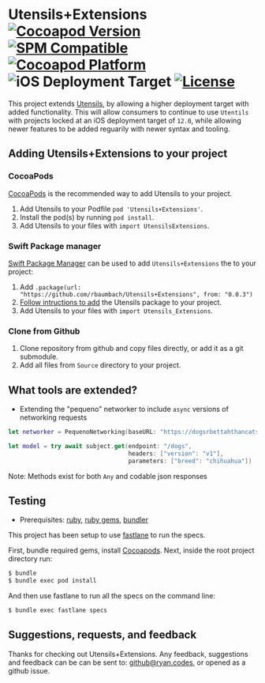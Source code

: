 # Utensils+Extensions [![Cocoapod Version](https://img.shields.io/cocoapods/v/Utensils+Extensions.svg)](https://github.com/rbaumbach/Utensils-Extensions) [![SPM Compatible](https://img.shields.io/badge/SPM-Compatible-blue)](https://swift.org/package-manager/) [![Cocoapod Platform](https://img.shields.io/badge/platform-iOS-blue.svg)](https://github.com/rbaumbach/Utensils-Extensions) ![iOS Deployment Target](https://img.shields.io/badge/iOS_Deployment_Target-13.0-964B00) [![License](https://img.shields.io/dub/l/vibe-d.svg)](https://github.com/rbaumbach/Utensils-Extensions/blob/maestro/MIT-LICENSE.txt)

This project extends [Utensils](https://github.com/rbaumbach/Utensils), by allowing a higher deployment target with added functionality.  This will allow consumers to continue to use `Utentils` with projects locked at an iOS deployment target of `12.0`, while allowing newer features to be added reguarily with newer syntax and tooling.

## Adding Utensils+Extensions to your project

### CocoaPods

[CocoaPods](http://cocoapods.org) is the recommended way to add Utensils to your project.

1.  Add Utensils to your Podfile `pod 'Utensils+Extensions'`.
2.  Install the pod(s) by running `pod install`.
3.  Add Utensils to your files with `import UtensilsExtensions`.

### Swift Package manager

[Swift Package Manager](https://swift.org/package-manager/) can be used to add `Utensils+Extensions` the to your project:

1.  Add `.package(url: "https://github.com/rbaumbach/Utensils+Extensions", from: "0.0.3")`
2.  [Follow intructions to add](https://swift.org/getting-started/#using-the-package-manager) the Utensils package to your project.
3.  Add Utensils to your files with `import Utensils_Extensions`.

### Clone from Github

1.  Clone repository from github and copy files directly, or add it as a git submodule.
2.  Add all files from `Source` directory to your project.

## What tools are extended?

* Extending the "pequeno" networker to include `async` versions of networking requests

```swift
let networker = PequenoNetworking(baseURL: "https://dogsrbettahthancats.party")

let model = try await subject.get(endpoint: "/dogs",
                                  headers: ["version": "v1"],
                                  parameters: ["breed": "chihuahua"])
```

Note: Methods exist for both `Any` and codable json responses

## Testing

* Prerequisites: [ruby](https://github.com/sstephenson/rbenv), [ruby gems](https://rubygems.org/pages/download), [bundler](http://bundler.io)

This project has been setup to use [fastlane](https://fastlane.tools) to run the specs.

First, bundle required gems, install [Cocoapods](http://cocoapods.org). Next, inside the root project directory run:

```bash
$ bundle
$ bundle exec pod install
```

And then use fastlane to run all the specs on the command line:

```bash
$ bundle exec fastlane specs
```

## Suggestions, requests, and feedback

Thanks for checking out Utensils+Extensions.  Any feedback, suggestions and feedback can be can be sent to: github@ryan.codes, or opened as a github issue.
